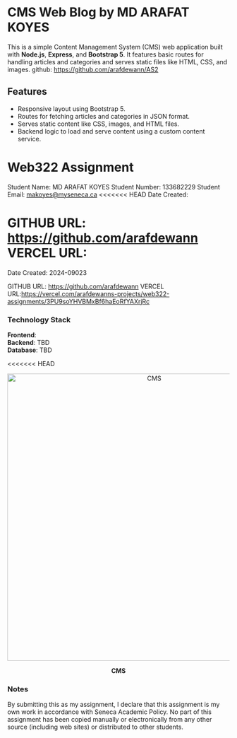 
# CMS Web Blog by MD ARAFAT KOYES


This is a simple Content Management System (CMS) web application built with **Node.js**, **Express**, and **Bootstrap 5**. It features basic routes for handling articles and categories and serves static files like HTML, CSS, and images.
github: https://github.com/arafdewann/AS2
## Features

- Responsive layout using Bootstrap 5.
- Routes for fetching articles and categories in JSON format.
- Serves static content like CSS, images, and HTML files.
- Backend logic to load and serve content using a custom content service.




# Web322 Assignment

Student Name:  MD ARAFAT KOYES
Student Number:  133682229
Student Email:  makoyes@myseneca.ca
<<<<<<< HEAD
Date Created:  

GITHUB URL:  https://github.com/arafdewann
VERCEL URL: 
=======
Date Created:  2024-09023

GITHUB URL:  https://github.com/arafdewann
VERCEL URL:https://vercel.com/arafdewanns-projects/web322-assignments/3PU9soYHVBMxBf6haEoRfYAXrjRc   


### Technology Stack

**Frontend**:    
**Backend**: TBD  
**Database**: TBD  

<<<<<<< HEAD
<p align="center">
  <img src="https://github.com/arafdewann/AS2/blob/main/cms.png" alt="CMS" width="650"/>
</p>

<p align="center"><strong>CMS</strong></p>


### Notes

By submitting this as my assignment, I declare that this assignment is my own work in accordance with Seneca Academic Policy. No part of this assignment has been copied manually or electronically from any other source (including web sites) or distributed to other students.
